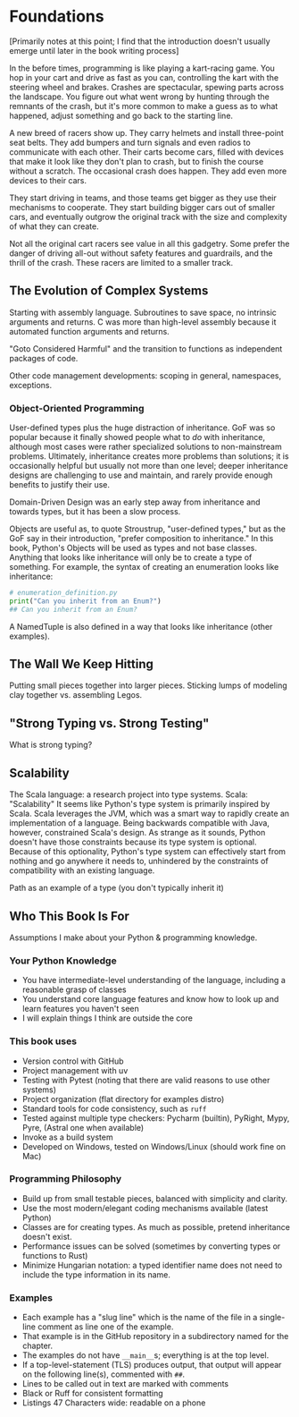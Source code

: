 # Foundations

[Primarily notes at this point; I find that the introduction doesn't usually emerge until later in the book writing process]

In the before times, programming is like playing a kart-racing game.
You hop in your cart and drive as fast as you can, controlling the kart with the steering wheel and brakes.
Crashes are spectacular, spewing parts across the landscape.
You figure out what went wrong by hunting through the remnants of the crash,
but it's more common to make a guess as to what happened, adjust something and go back to the starting line.

A new breed of racers show up.
They carry helmets and install three-point seat belts.
They add bumpers and turn signals and even radios to communicate with each other.
Their carts become cars, filled with devices that make it look like they don't plan to crash,
but to finish the course without a scratch.
The occasional crash does happen. 
They add even more devices to their cars.

They start driving in teams, and those teams get bigger as they use their mechanisms to cooperate.
They start building bigger cars out of smaller cars,
and eventually outgrow the original track with the size and complexity of what they can create.

Not all the original cart racers see value in all this gadgetry.
Some prefer the danger of driving all-out without safety features and guardrails, and the thrill of the crash.
These racers are limited to a smaller track.

## The Evolution of Complex Systems

Starting with assembly language.
Subroutines to save space, no intrinsic arguments and returns.
C was more than high-level assembly because it automated function arguments and returns.

"Goto Considered Harmful" and the transition to functions as independent packages of code.

Other code management developments: scoping in general, namespaces, exceptions.

### Object-Oriented Programming

User-defined types plus the huge distraction of inheritance.
GoF was so popular because it finally showed people what to _do_ with inheritance, although most cases were rather specialized solutions to non-mainstream problems.
Ultimately, inheritance creates more problems than solutions; it is occasionally helpful but usually not more than one level; deeper inheritance designs are challenging to use and maintain, and rarely provide enough benefits to justify their use.

Domain-Driven Design was an early step away from inheritance and towards types, but it has been a slow process.

Objects are useful as, to quote Stroustrup, "user-defined types," but as the GoF say in their introduction, "prefer composition to inheritance."
In this book, Python's Objects will be used as types and not base classes.
Anything that looks like inheritance will only be to create a type of something.
For example, the syntax of creating an enumeration looks like inheritance:

```python
# enumeration_definition.py
print("Can you inherit from an Enum?")
## Can you inherit from an Enum?
```

A NamedTuple is also defined in a way that looks like inheritance (other examples).

## The Wall We Keep Hitting

Putting small pieces together into larger pieces.
Sticking lumps of modeling clay together vs. assembling Legos.

## "Strong Typing vs. Strong Testing"

What is strong typing?

## Scalability

The Scala language: a research project into type systems.
Scala: "Scalability"
It seems like Python's type system is primarily inspired by Scala.
Scala leverages the JVM, which was a smart way to rapidly create an implementation of a language.
Being backwards compatible with Java, however, constrained Scala's design.
As strange as it sounds, Python doesn't have those constraints because its type system is optional.
Because of this optionality, Python's type system can effectively start from nothing and go anywhere it needs to, unhindered by the constraints of compatibility with an existing language.

Path as an example of a type (you don't typically inherit it)

## Who This Book Is For

Assumptions I make about your Python & programming knowledge.

### Your Python Knowledge

- You have intermediate-level understanding of the language, including a reasonable grasp of classes
- You understand core language features and know how to look up and learn features you haven't seen
- I will explain things I think are outside the core

### This book uses

- Version control with GitHub
- Project management with uv
- Testing with Pytest (noting that there are valid reasons to use other systems)
- Project organization (flat directory for examples distro)
- Standard tools for code consistency, such as `ruff`
- Tested against multiple type checkers: Pycharm (builtin), PyRight, Mypy, Pyre, (Astral one when available)
- Invoke as a build system
- Developed on Windows, tested on Windows/Linux (should work fine on Mac)

### Programming Philosophy

- Build up from small testable pieces, balanced with simplicity and clarity.
- Use the most modern/elegant coding mechanisms available (latest Python)
- Classes are for creating types.
  As much as possible, pretend inheritance doesn't exist.
- Performance issues can be solved (sometimes by converting types or functions to Rust)
- Minimize Hungarian notation: a typed identifier name does not need to include the type information in its name.

### Examples

- Each example has a "slug line" which is the name of the file in a single-line comment as line one of the example.
- That example is in the GitHub repository in a subdirectory named for the chapter.
- The examples do not have `__main__`s; everything is at the top level.
- If a top-level-statement (TLS) produces output, that output will appear on the following line(s), commented with `##`.
- Lines to be called out in text are marked with comments
- Black or Ruff for consistent formatting
- Listings 47 Characters wide: readable on a phone
